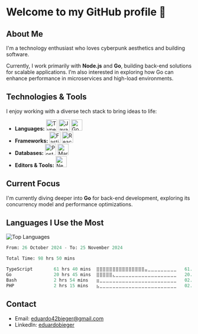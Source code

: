 # Welcome to my GitHub profile 👋

## About Me
I'm a technology enthusiast who loves cyberpunk aesthetics and building software.

Currently, I work primarily with **Node.js** and **Go**, building back-end solutions for scalable applications. I’m also interested in exploring how Go can enhance performance in microservices and high-load environments.

## Technologies & Tools
I enjoy working with a diverse tech stack to bring ideas to life:

- **Languages:** <img src="https://cdn.jsdelivr.net/gh/devicons/devicon/icons/typescript/typescript-original.svg" alt="TypeScript" height="30"/> <img src="https://cdn.jsdelivr.net/gh/devicons/devicon/icons/javascript/javascript-original.svg" alt="JavaScript" height="30"/> <img src="https://cdn.jsdelivr.net/gh/devicons/devicon/icons/go/go-original.svg" alt="Go" height="30"/> 
- **Frameworks:** <img src="https://cdn.jsdelivr.net/gh/devicons/devicon/icons/fastify/fastify-original.svg" alt="Fastify" height="30"/> <img src="https://cdn.jsdelivr.net/gh/devicons/devicon/icons/react/react-original.svg" alt="React" height="30"/>
- **Databases:** <img src="https://cdn.jsdelivr.net/gh/devicons/devicon/icons/postgresql/postgresql-original.svg" alt="PostgreSQL" height="30"/> <img src="https://cdn.jsdelivr.net/gh/devicons/devicon/icons/mariadb/mariadb-original.svg" alt="MariaDB" height="30"/>
- **Editors & Tools:** <img src="https://cdn.jsdelivr.net/gh/devicons/devicon/icons/neovim/neovim-original.svg" alt="Neovim" height="30"/>

## Current Focus
I'm currently diving deeper into **Go** for back-end development, exploring its concurrency model and performance optimizations.

## Languages I Use the Most
![Top Languages](https://github-readme-stats.vercel.app/api/top-langs/?username=eduardobieger&layout=compact&theme=radical)

<!--START_SECTION:waka-->

```python
From: 26 October 2024 - To: 25 November 2024

Total Time: 98 hrs 50 mins

TypeScript        61 hrs 40 mins  ⣿⣿⣿⣿⣿⣿⣿⣿⣿⣿⣿⣿⣿⣿⣿⣤⣀⣀⣀⣀⣀⣀⣀⣀⣀   61.02 %
Go                20 hrs 45 mins  ⣿⣿⣿⣿⣿⣄⣀⣀⣀⣀⣀⣀⣀⣀⣀⣀⣀⣀⣀⣀⣀⣀⣀⣀⣀   20.53 %
Bash              2 hrs 54 mins   ⣶⣀⣀⣀⣀⣀⣀⣀⣀⣀⣀⣀⣀⣀⣀⣀⣀⣀⣀⣀⣀⣀⣀⣀⣀   02.88 %
PHP               2 hrs 15 mins   ⣦⣀⣀⣀⣀⣀⣀⣀⣀⣀⣀⣀⣀⣀⣀⣀⣀⣀⣀⣀⣀⣀⣀⣀⣀   02.24 %
```

<!--END_SECTION:waka-->

## Contact
- Email: eduardo42bieger@gmail.com 
- LinkedIn: [eduardobieger](https://www.linkedin.com/in/eduardo-bieger/)
